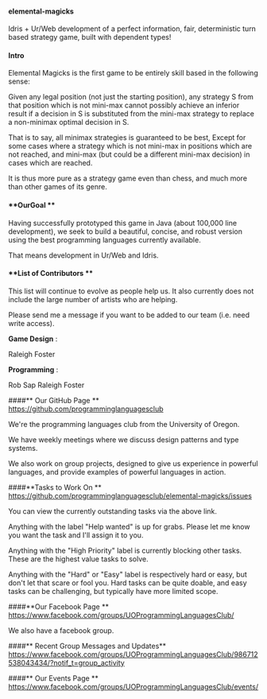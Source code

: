 #### **elemental-magicks**
Idris + Ur/Web development of a perfect information, fair, deterministic turn based strategy game, built with dependent types!


#### **Intro** <br />

Elemental Magicks is the first game to be entirely skill based in the following sense:

Given any legal position (not just the starting position),
any strategy S from that position which is not mini-max cannot possibly
achieve an inferior result if a decision in S is substituted from the mini-max strategy to replace a non-minimax optimal decision in S.

That is to say, all minimax strategies is guaranteed to be best,
Except for some cases where a strategy which is not mini-max in positions which are not reached,
and mini-max (but could be a different mini-max decision) in cases which are reached.

It is thus more pure as a strategy game even than chess, and much more than other games of its genre.

#### **OurGoal ** <br />


Having successfully prototyped this game in Java (about 100,000 line development),
we seek to build a beautiful, concise, and robust version using the best programming languages currently available.

That means development in Ur/Web and Idris.

#### **List of Contributors ** <br />

This list will continue to evolve as people help us.
It also currently does not include the large number of artists who are helping.

Please send me a message if you want to be added to our team (i.e. need write access).

 **Game Design** :

Raleigh Foster

**Programming** :

Rob Sap
Raleigh Foster



####** Our GitHub Page **<br />
https://github.com/programminglanguagesclub <br />

We're the programming languages club from the University of Oregon.

We have weekly meetings where we discuss design patterns and type systems.

We also work on group projects,
designed to give us experience in powerful languages,
and provide examples of powerful languages in action.


####**Tasks to Work On **<br />
https://github.com/programminglanguagesclub/elemental-magicks/issues <br />

You can view the currently outstanding tasks via the above link.

Anything with the label "Help wanted" is up for grabs.
Please let me know you want the task and I'll assign it to you.


Anything with the "High Priority" label is currently blocking other tasks.
These are the highest value tasks to solve.

Anything with the "Hard" or "Easy" label is respectively hard or easy, but don't let that scare or fool you.
Hard tasks can be quite doable, and easy tasks can be challenging, but typically have more limited scope.


####**Our Facebook Page  **<br />
https://www.facebook.com/groups/UOProgrammingLanguagesClub/ <br />

We also have a facebook group.


 
####** Recent Group Messages and Updates** <br />
https://www.facebook.com/groups/UOProgrammingLanguagesClub/986712538043434/?notif_t=group_activity <br />




####** Our Events Page ** <br />
https://www.facebook.com/groups/UOProgrammingLanguagesClub/events/ <br />



